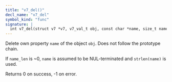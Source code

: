 ```yaml
---
title: "v7_del()"
decl_name: "v7_del"
symbol_kind: "func"
signature: |
  int v7_del(struct v7 *v7, v7_val_t obj, const char *name, size_t name_len);
---
```


Delete own property `name` of the object `obj`. Does not follow the
prototype chain.

If `name_len` is ~0, `name` is assumed to be NUL-terminated and
`strlen(name)` is used.

Returns 0 on success, -1 on error. 

